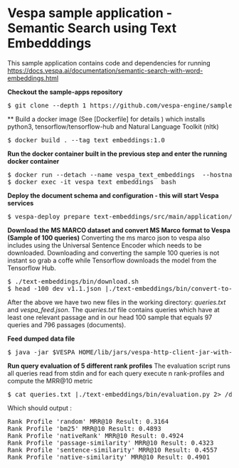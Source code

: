 <!-- Copyright 2019 Oath Inc. Licensed under the terms of the Apache 2.0 license. See LICENSE in the project root. -->

# Vespa sample application - Semantic Search using Text Embedddings 

This sample application contains code and dependencies for running https://docs.vespa.ai/documentation/semantic-search-with-word-embeddings.html 

**Checkout the sample-apps repository**
<pre>
$ git clone --depth 1 https://github.com/vespa-engine/sample-apps.git; cd sample-apps/text-embeddings
</pre>

** Build a docker image (See [Dockerfile] for details ) which installs python3, tensorflow/tensorflow-hub and Natural Language Toolkit (nltk)
<pre>
$ docker build . --tag text_embeddings:1.0
</pre>
**Run the docker container built in the previous step and enter the running docker container**
<pre>
$ docker run --detach --name vespa_text_embeddings  --hostname vespa-container --privileged text_embeddings:1.0
$ docker exec -it vespa_text_embeddings  bash 
</pre>
**Deploy the document schema and configuration - this will start Vespa services**
<pre>
$ vespa-deploy prepare text-embeddings/src/main/application/ && vespa-deploy activate
</pre>

**Download the MS MARCO dataset and convert MS Marco format to Vespa (Sample of 100 queries)**
Converting the ms marco json to vespa also includes using the Universal Sentence Encoder which needs to be downloaded. Downloading and converting
the sample 100 queries is not instant so grab a coffe while Tensorflow downloads the model from the Tensorflow Hub.
<pre>
$ ./text-embeddings/bin/download.sh
$ head -100 dev_v1.1.json |./text-embeddings/bin/convert-to-vespa.py  2> /dev/null
</pre>

After the above we have two new files in the working directory: _queries.txt_ and _vespa_feed.json_. The _queries.txt_ file contains
queries which have at least one relevant passage and in our head 100 sample that equals 97 queries and 796 passages (documents).

**Feed dumped data file** 
<pre>
$ java -jar $VESPA_HOME/lib/jars/vespa-http-client-jar-with-dependencies.jar --file vespa_feed.json --endpoint http://localhost:8080 
</pre>
**Run query evaluation of 5 different rank profiles**
The evaluation script runs all queries read from stdin and for each query execute n rank-profiles and compute the MRR@10 metric
<pre>
$ cat queries.txt |./text-embeddings/bin/evaluation.py 2> /dev/null
</pre>

Which should output :
<pre>
Rank Profile 'random' MRR@10 Result: 0.3164 
Rank Profile 'bm25' MRR@10 Result: 0.4893 
Rank Profile 'nativeRank' MRR@10 Result: 0.4924 
Rank Profile 'passage-similarity' MRR@10 Result: 0.4323 
Rank Profile 'sentence-similarity' MRR@10 Result: 0.4557 
Rank Profile 'native-similarity' MRR@10 Result: 0.4901 
</pre>


